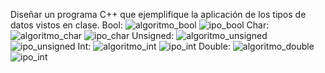 Diseñar un programa C++ que ejemplifique la aplicación de los tipos de datos vistos en clase. 
Bool: 
![algoritmo_bool](https://user-images.githubusercontent.com/37759376/38968866-b6202e9c-4363-11e8-8a77-baccac4afa17.png)
![ipo_bool](https://user-images.githubusercontent.com/37759376/38968953-327e33ee-4364-11e8-8409-79b983d18afa.png)
Char:
![algoritmo_char](https://user-images.githubusercontent.com/37759376/38968968-4bc19ab2-4364-11e8-8dd9-deae149a2f41.png)
![ipo_char](https://user-images.githubusercontent.com/37759376/38968979-59320d6c-4364-11e8-86a8-d409adcd8216.png)
Unsigned: 
![algoritmo_unsigned](https://user-images.githubusercontent.com/37759376/38969009-769c0f06-4364-11e8-9abd-1d7706641fdb.png)
![ipo_unsigned](https://user-images.githubusercontent.com/37759376/38969017-83a266dc-4364-11e8-8612-785b497e6b27.png)
Int:
![algoritmo_int](https://user-images.githubusercontent.com/37759376/38969035-99dff630-4364-11e8-8d56-e571567b5eaf.png)
![ipo_int](https://user-images.githubusercontent.com/37759376/38969043-a2924972-4364-11e8-9268-def948d32b58.png)
Double:
![algoritmo_double](https://user-images.githubusercontent.com/37759376/38969054-b1e1a436-4364-11e8-8e62-01767618ac71.png)
![ipo_int](https://user-images.githubusercontent.com/37759376/38969062-bb121b12-4364-11e8-949b-7b3e1d93f2f3.png) 
